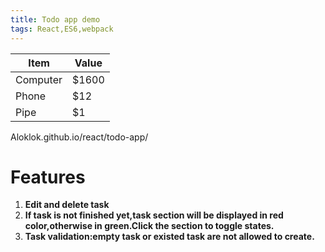 ```yaml
---
title: Todo app demo
tags: React,ES6,webpack
---
```


Item     | Value
-------- | ---
Computer | $1600
Phone    | $12
Pipe     | $1



Aloklok.github.io/react/todo-app/
# Features
1. **Edit and delete task**
1. **If task is not finished yet,task section will be displayed in red color,otherwise  in green.Click the section to toggle states.**
1. **Task validation:empty task or existed task are not allowed to create.**
